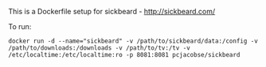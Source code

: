 This is a Dockerfile setup for sickbeard - http://sickbeard.com/

To run:

```
docker run -d --name="sickbeard" -v /path/to/sickbeard/data:/config -v /path/to/downloads:/downloads -v /path/to/tv:/tv -v /etc/localtime:/etc/localtime:ro -p 8081:8081 pcjacobse/sickbeard
```
